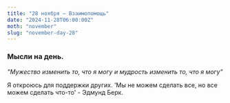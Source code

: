 ```yaml
---
title: "28 ноября – Взаимопомощь"
date: "2024-11-28T06:00:00Z"
moth: "november"
slug: "november-day-28"
---
```


### Мысли на день. 
_"Мужество изменить то, что я могу и мудрость изменить то, что я могу"_

Я откроюсь для поддержки других. 'Мы не можем сделать все, но все можем сделать что-то' - Эдмунд Берк.
